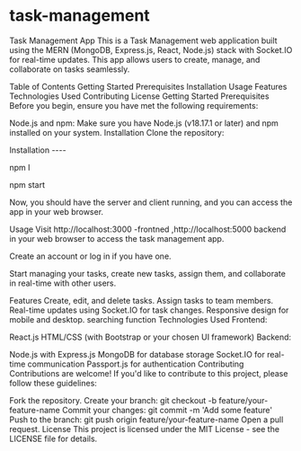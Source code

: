 # task-management

Task Management App
This is a Task Management web application built using the MERN (MongoDB, Express.js, React, Node.js) stack with Socket.IO for real-time updates. This app allows users to create, manage, and collaborate on tasks seamlessly.

Table of Contents
Getting Started
Prerequisites
Installation
Usage
Features
Technologies Used
Contributing
License
Getting Started
Prerequisites
Before you begin, ensure you have met the following requirements:

Node.js and npm: Make sure you have Node.js (v18.17.1 or later) and npm installed on your system.
Installation
Clone the repository:

Installation ----

npm I 

npm start

Now, you should have the server and client running, and you can access the app in your web browser.

Usage
Visit http://localhost:3000 -frontned ,http://localhost:5000 backend in your web browser to access the task management app.

Create an account or log in if you have one.

Start managing your tasks, create new tasks, assign them, and collaborate in real-time with other users.

Features
Create, edit, and delete tasks.
Assign tasks to team members.
Real-time updates using Socket.IO for task changes.
Responsive design for mobile and desktop.
searching function
Technologies Used
Frontend:

React.js
HTML/CSS (with Bootstrap or your chosen UI framework)
Backend:

Node.js with Express.js
MongoDB for database storage
Socket.IO for real-time communication
Passport.js for authentication
Contributing
Contributions are welcome! If you'd like to contribute to this project, please follow these guidelines:

Fork the repository.
Create your branch: git checkout -b feature/your-feature-name
Commit your changes: git commit -m 'Add some feature'
Push to the branch: git push origin feature/your-feature-name
Open a pull request.
License
This project is licensed under the MIT License - see the LICENSE file for details.



